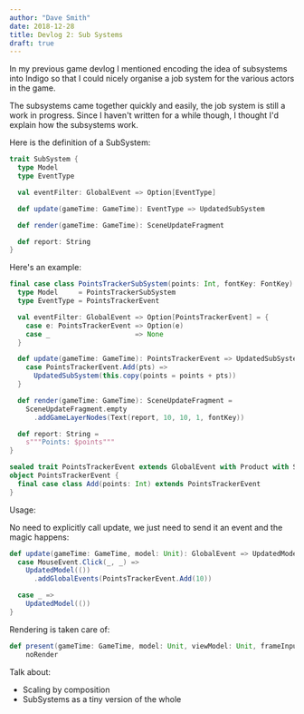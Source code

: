 ```yaml
---
author: "Dave Smith"
date: 2018-12-28
title: Devlog 2: Sub Systems
draft: true
---
```


In my previous game devlog I mentioned encoding the idea of subsystems into Indigo so that I could nicely organise a job system for the various actors in the game.

The subsystems came together quickly and easily, the job system is still a work in progress. Since I haven't written for a while though, I thought I'd explain how the subsystems work.

<insert a screenshot of the points tracker working>

Here is the definition of a SubSystem:

```scala
trait SubSystem {
  type Model
  type EventType

  val eventFilter: GlobalEvent => Option[EventType]

  def update(gameTime: GameTime): EventType => UpdatedSubSystem

  def render(gameTime: GameTime): SceneUpdateFragment

  def report: String
}
```

Here's an example:

```scala
final case class PointsTrackerSubSystem(points: Int, fontKey: FontKey) extends SubSystem {
  type Model     = PointsTrackerSubSystem
  type EventType = PointsTrackerEvent

  val eventFilter: GlobalEvent => Option[PointsTrackerEvent] = {
    case e: PointsTrackerEvent => Option(e)
    case _                     => None
  }

  def update(gameTime: GameTime): PointsTrackerEvent => UpdatedSubSystem = {
    case PointsTrackerEvent.Add(pts) =>
      UpdatedSubSystem(this.copy(points = points + pts))
  }

  def render(gameTime: GameTime): SceneUpdateFragment =
    SceneUpdateFragment.empty
      .addGameLayerNodes(Text(report, 10, 10, 1, fontKey))

  def report: String =
    s"""Points: $points"""
}

sealed trait PointsTrackerEvent extends GlobalEvent with Product with Serializable
object PointsTrackerEvent {
  final case class Add(points: Int) extends PointsTrackerEvent
}
```

Usage:

No need to explicitly call update, we just need to send it an event and the magic happens:

```scala
def update(gameTime: GameTime, model: Unit): GlobalEvent => UpdatedModel[Unit] = {
  case MouseEvent.Click(_, _) =>
    UpdatedModel(())
      .addGlobalEvents(PointsTrackerEvent.Add(10))

  case _ =>
    UpdatedModel(())
}
```

Rendering is taken care of:

```scala
def present(gameTime: GameTime, model: Unit, viewModel: Unit, frameInputEvents: FrameInputEvents): SceneUpdateFragment =
    noRender
```

Talk about:
- Scaling by composition
- SubSystems as a tiny version of the whole
